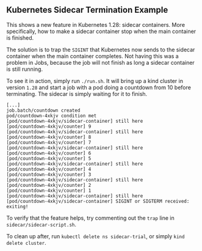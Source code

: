 ## Kubernetes Sidecar Termination Example

This shows a new feature in Kubernetes 1.28: sidecar containers. More
specifically, how to make a sidecar container stop when the main container is
finished.

The solution is to trap the `SIGINT` that Kubernetes now sends to the sidecar
container when the main container completes. Not having this was a problem
in Jobs, because the job will not finish as long a sidecar container is still
running.

To see it in action, simply run `./run.sh`. It will bring up a kind cluster in
version `1.28` and start a job with a pod doing a countdown from 10 before
terminating. The sidecar is simply waiting for it to finish.

``` shell
[...]
job.batch/countdown created
pod/countdown-4xkjv condition met
[pod/countdown-4xkjv/sidecar-container] still here
[pod/countdown-4xkjv/counter] 9
[pod/countdown-4xkjv/sidecar-container] still here
[pod/countdown-4xkjv/counter] 8
[pod/countdown-4xkjv/counter] 7
[pod/countdown-4xkjv/sidecar-container] still here
[pod/countdown-4xkjv/counter] 6
[pod/countdown-4xkjv/counter] 5
[pod/countdown-4xkjv/sidecar-container] still here
[pod/countdown-4xkjv/counter] 4
[pod/countdown-4xkjv/counter] 3
[pod/countdown-4xkjv/sidecar-container] still here
[pod/countdown-4xkjv/counter] 2
[pod/countdown-4xkjv/counter] 1
[pod/countdown-4xkjv/sidecar-container] still here
[pod/countdown-4xkjv/sidecar-container] SIGINT or SIGTERM received: exiting!
```

To verify that the feature helps, try commenting out the `trap` line in
`sidecar/sidecar-script.sh`.

To clean up after, run `kubectl delete ns sidecar-trial`, or simply
`kind delete cluster`.
